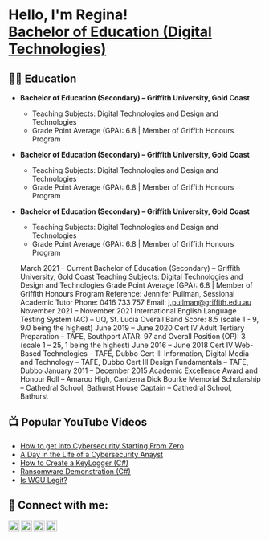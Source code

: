 <h1>Hello, I'm Regina!<br/><a href="https://github.com/joshmadakor1">Bachelor of Education (Digital Technologies)</a></h>

<h2>👨‍💻 Education</h2>

- <b>Bachelor of Education (Secondary) – Griffith University, Gold Coast</b>
  - Teaching Subjects: Digital Technologies and Design and Technologies
  - Grade Point Average (GPA): 6.8 | Member of Griffith Honours Program
- <b>Bachelor of Education (Secondary) – Griffith University, Gold Coast</b>
  - Teaching Subjects: Digital Technologies and Design and Technologies
  - Grade Point Average (GPA): 6.8 | Member of Griffith Honours Program
- <b>Bachelor of Education (Secondary) – Griffith University, Gold Coast</b>
  - Teaching Subjects: Digital Technologies and Design and Technologies
  - Grade Point Average (GPA): 6.8 | Member of Griffith Honours Program
  
  March 2021 – Current
Bachelor of Education (Secondary) – Griffith University, Gold Coast
Teaching Subjects: Digital Technologies and Design and Technologies
Grade Point Average (GPA): 6.8 | Member of Griffith Honours Program
Reference: Jennifer Pullman, Sessional Academic Tutor
Phone: 0416 733 757
Email: j.pullman@griffith.edu.au
November 2021 – November 2021
International English Language Testing System (AC) – UQ, St. Lucia
Overall Band Score: 8.5 (scale 1 - 9, 9.0 being the highest)
June 2019 – June 2020
Cert IV Adult Tertiary Preparation – TAFE, Southport
ATAR: 97 and Overall Position (OP): 3 (scale 1 – 25, 1 being the highest)
June 2016 – June 2018
Cert IV Web-Based Technologies – TAFE, Dubbo
Cert III Information, Digital Media and Technology – TAFE, Dubbo
Cert III Design Fundamentals – TAFE, Dubbo
January 2011 – December 2015
Academic Excellence Award and Honour Roll – Amaroo High, Canberra
Dick Bourke Memorial Scholarship – Cathedral School, Bathurst
House Captain – Cathedral School, Bathurst

<h2>📺 Popular YouTube Videos</h2>

- [How to get into Cybersecurity Starting From Zero](https://www.youtube.com/watch?v=a83ASGn_V_s)
- [A Day in the Life of a Cybersecurity Anayst](https://www.youtube.com/watch?v=uHy3oM7NnoU)
- [How to Create a KeyLogger (C#)](https://www.youtube.com/watch?v=N-L9hklSlNk)
- [Ransomware Demonstration (C#)](https://www.youtube.com/watch?v=OfvdQeh79s0)
- [Is WGU Legit?](https://www.youtube.com/watch?v=E2MwRWxDBkA)

<h2> 🤳 Connect with me:</h2>

[<img align="left" alt="JoshMadakor | YouTube" width="22px" src="https://cdn.jsdelivr.net/npm/simple-icons@v3/icons/youtube.svg" />][youtube]
[<img align="left" alt="JoshMadakor | Twitter" width="22px" src="https://cdn.jsdelivr.net/npm/simple-icons@v3/icons/twitter.svg" />][twitter]
[<img align="left" alt="JoshMadakor | LinkedIn" width="22px" src="https://cdn.jsdelivr.net/npm/simple-icons@v3/icons/linkedin.svg" />][linkedin]
[<img align="left" alt="JoshMadakor | Instagram" width="22px" src="https://cdn.jsdelivr.net/npm/simple-icons@v3/icons/instagram.svg" />][instagram]

[twitter]: https://twitter.com/joshmadakor
[youtube]: https://www.youtube.com/c/joshmadakor
[instagram]: https://www.instagram.com/joshmadakor/
[linkedin]: https://linkedin.com/in/joshmadakor

<!--
**joshmadakor1/joshmadakor1** is a ✨ _special_ ✨ repository because its `README.md` (this file) appears on your GitHub profile.

Here are some ideas to get you started:

- 🔭 I’m currently working on ...
- 🌱 I’m currently learning ...
- 👯 I’m looking to collaborate on ...
- 🤔 I’m looking for help with ...
- 💬 Ask me about ...
- 📫 How to reach me: ...
- 😄 Pronouns: ...
- ⚡ Fun fact: ...
-->
